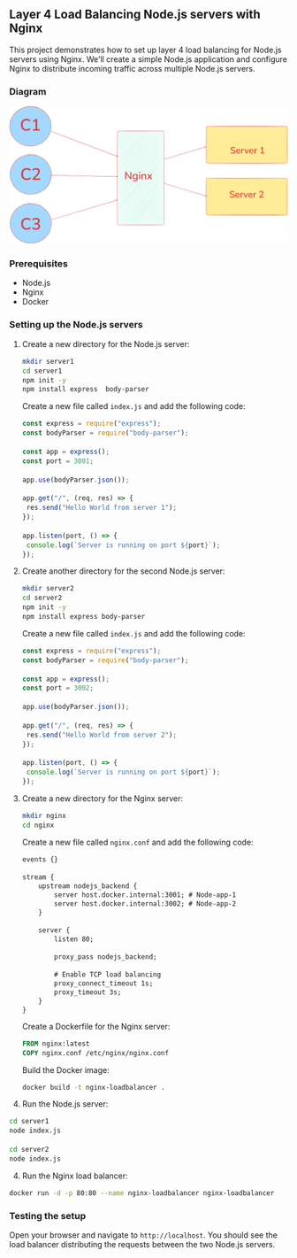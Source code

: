 ## Layer 4 Load Balancing Node.js servers with Nginx

This project demonstrates how to set up layer 4 load balancing for Node.js servers using Nginx. We'll create a simple Node.js application and configure Nginx to distribute incoming traffic across multiple Node.js servers.

### Diagram

![Diagram](./NgixnL4LoadBlance.png)

### Prerequisites

- Node.js
- Nginx
- Docker

### Setting up the Node.js servers

1. Create a new directory for the Node.js server:

   ```bash
   mkdir server1
   cd server1
   npm init -y
   npm install express  body-parser
   ```

   Create a new file called `index.js` and add the following code:

   ```javascript
   const express = require("express");
   const bodyParser = require("body-parser");

   const app = express();
   const port = 3001;

   app.use(bodyParser.json());

   app.get("/", (req, res) => {
   	res.send("Hello World from server 1");
   });

   app.listen(port, () => {
   	console.log(`Server is running on port ${port}`);
   });
   ```

2. Create another directory for the second Node.js server:

   ```bash
   mkdir server2
   cd server2
   npm init -y
   npm install express body-parser
   ```

   Create a new file called `index.js` and add the following code:

   ```javascript
   const express = require("express");
   const bodyParser = require("body-parser");

   const app = express();
   const port = 3002;

   app.use(bodyParser.json());

   app.get("/", (req, res) => {
   	res.send("Hello World from server 2");
   });

   app.listen(port, () => {
   	console.log(`Server is running on port ${port}`);
   });
   ```

3. Create a new directory for the Nginx server:

   ```bash
   mkdir nginx
   cd nginx
   ```

   Create a new file called `nginx.conf` and add the following code:

   ```nginx
   events {}

   stream {
       upstream nodejs_backend {
           server host.docker.internal:3001; # Node-app-1
           server host.docker.internal:3002; # Node-app-2
       }

       server {
           listen 80;

           proxy_pass nodejs_backend;

           # Enable TCP load balancing
           proxy_connect_timeout 1s;
           proxy_timeout 3s;
       }
   }
   ```

   Create a Dockerfile for the Nginx server:

   ```dockerfile
   FROM nginx:latest
   COPY nginx.conf /etc/nginx/nginx.conf
   ```

   Build the Docker image:

   ```bash
   docker build -t nginx-loadbalancer .
   ```

4. Run the Node.js server:

```bash
cd server1
node index.js

cd server2
node index.js
```

4. Run the Nginx load balancer:

```bash
docker run -d -p 80:80 --name nginx-loadbalancer nginx-loadbalancer
```

### Testing the setup

Open your browser and navigate to `http://localhost`. You should see the load balancer distributing the requests between the two Node.js servers.
